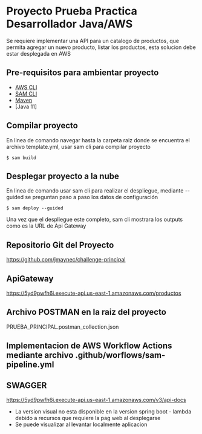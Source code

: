 # Proyecto Prueba Practica Desarrollador Java/AWS

Se requiere implementar una API para un catalogo de productos, que permita agregar un nuevo producto, listar los productos, esta
solucion debe estar desplegada en AWS

## Pre-requisitos para ambientar proyecto
* [AWS CLI](https://aws.amazon.com/cli/)
* [SAM CLI](https://github.com/awslabs/aws-sam-cli)
* [Maven](https://maven.apache.org/)
* [Java 11]

## Compilar proyecto
En linea de comando navegar hasta la carpeta raiz donde se encuentra el archivo template.yml, usar sam cli para compilar proyecto
```
$ sam build
```

## Desplegar proyecto a la nube
En linea de comando usar sam cli para realizar el despliegue, mediante --guided se preguntan paso a paso los datos de configuración

```
$ sam deploy --guided
```

Una vez que el despliegue este completo, sam cli mostrara los outputs como es la URL de Api Gateway

## Repositorio Git del Proyecto

https://github.com/jmaynec/challenge-principal

## ApiGateway

https://5yd9pwfh6i.execute-api.us-east-1.amazonaws.com/productos

## Archivo POSTMAN en la raiz del proyecto

PRUEBA_PRINCIPAL.postman_collection.json

## Implementacion de AWS Workflow Actions mediante archivo .github/worflows/sam-pipeline.yml

## SWAGGER

https://5yd9pwfh6i.execute-api.us-east-1.amazonaws.com/v3/api-docs

* La version visual no esta disponible en la version spring boot - lambda debido a recursos que requiere la pag web al desplegarse
* Se puede visualizar al levantar localmente aplicacion

